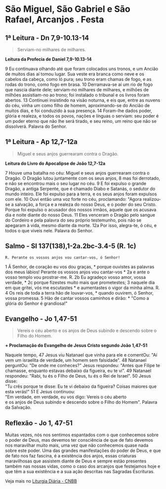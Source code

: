 # São Miguel, São Gabriel e São Rafael, Arcanjos . Festa

## 1ª Leitura - Dn 7,9-10.13-14

> Serviam-no milhares de milhares.

**Leitura da Profecia de Daniel 7,9-10.13-14**

9 Eu continuava olhando 
 até que foram colocados uns tronos, 
 e um Ancião de muitos dias aí tomou lugar. 
 Sua veste era branca como neve 
 e os cabelos da cabeça, como ló pura; 
 seu trono eram chamas de fogo, 
 e as rodas do trono, como fogo em brasa. 
10 Derramava-se aí um rio de fogo 
 que nascia diante dele; 
 serviam-no milhares de milhares, 
 e milhões de milhões assistiam-no ao trono; 
 foi instalado o tribunal 
 e os livros foram abertos. 
13 Continuei insistindo na visão noturna, 
 e eis que, entre as nuvens do céu, 
 vinha um como filho de homem, 
 aproximando-se do Ancião de muitos dias, 
 e foi conduzido à sua presença. 
14 Foram-lhe dados poder, glória e realeza, 
 e todos os povos, nações e línguas o serviam: 
 seu poder é um poder eterno 
 que não lhe será tirado, 
 e seu reino, um reino que não se dissolverá. 
 Palavra do Senhor.

## 1ª Leitura - Ap 12,7-12a

> Miguel e seus anjos guerrearam contra o Dragão.

**Leitura do Livro do Apocalipse de João 12,7-12a**

7 Houve uma batalha no céu: 
 Miguel e seus anjos guerrearam contra o Dragão. 
 O Dragão lutou juntamente com os seus anjos, 
8 mas foi derrotado, 
 e não se encontrou mais o seu lugar no céu. 
9 E foi expulso o grande Dragão, a antiga Serpente, 
 que é chamado Diabo e Satanás, 
 o sedutor do mundo inteiro. 
 Ele foi expulso para a terra, 
 e os seus anjos foram expulsos com ele. 
10 Ouvi então uma voz forte no céu, proclamando: 
 "Agora realizou-se a salvação, 
 a força e a realeza do nosso Deus, 
 e o poder do seu Cristo. 
 Porque foi expulso o acusador dos nossos irmãos, 
 aquele que os acusava dia e noite diante do nosso Deus. 
11 Eles venceram o Dragão 
 pelo sangue do Cordeiro 
 e pela palavra do seu próprio testemunho, 
 pois não se apegaram à vida, 
 mesmo diante da morte. 
12a Por isso, alegra-te, ó céu, 
 e todos o que viveis nele. 
 Palavra do Senhor.

## Salmo - Sl 137(138),1-2a.2bc-3.4-5 (R. 1c)

`R. Perante os vossos anjos vou cantar-vos, ó Senhor!`

1 Â Senhor, de coração eu vos dou graças, * 
 porque ouvistes as palavras dos meus lábios! 
 Perante os vossos anjos vou cantar-vos * 
2a e ante o vosso templo vou prostrar-me. R. 
2b Eu agradeço vosso amor, vossa verdade, * 
2c porque fizestes muito mais que prometestes; 
3 naquele dia em que gritei, vós me escutastes * 
 e aumentastes o vigor da minha alma. R. 
4 Os reis de toda a terra hão de louvar-vos, * 
 quando ouvirem, ó Senhor, vossa promessa. 
5 Hão de cantar vossos caminhos e dirão: * 
 "Como a glória do Senhor é grandiosa!"

## Evangelho - Jo 1,47-51

> Vereis o céu aberto e os anjos de Deus subindo e descendo sobre o Filho do Homem.

**+ Proclamação do Evangelho de Jesus Cristo segundo João 1,47-51**

Naquele tempo, 
47 Jesus viu Natanael que vinha para ele e comentOu: 
 "Aí vem um israelita de verdade, 
 um homem sem falsidade". 
48 Natanael perguntOu: 
 "De onde me conheces?" 
 Jesus respondeu: 
 "Antes que Filipe te chamasse, 
 enquanto estavas debaixo da figueira, 
 eu te vi". 
49 Natanael respondeu: 
 "Rabi, tu és o Filho de Deus, 
 tu és o Rei de Israel". 
50 Jesus disse:  
 "Tu crês porque te disse: 
 Eu te vi debaixo da figueira? 
 Coisas maiores que esta verás!" 
51 E Jesus continuou:  
 "Em verdade, em verdade, eu vos digo: 
 Vereis o céu aberto  
 e os anjos de Deus subindo e descendo 
 sobre o Filho do Homem". 
 Palavra da Salvação.

## Reflexão - Jo 1, 47-51

Muitas vezes, nós nos sentimos espantados com o que conhecemos sobre o poder de Deus, mas devemos ter consciência de que de fato devemos nos maravilhar muito mais, uma vez que não conhecemos quase nada sobre este poder. Uma das grandes manifestações do poder de Deus, e que de fato nos faz fascina, é a existência dos anjos, essas criaturas maravilhosas que assistem diante de Deus e sempre estão presentes também nas nossas vidas, como o caso dos arcanjos que festejamos hoje e que têm a sua existência e a sua ação descritas nas Sagradas Escrituras.

Veja mais no [Liturgia Diária - CNBB](http://liturgiadiaria.cnbb.org.br/app/user/user/UserView.php?ano=2016&mes=9&dia=29)